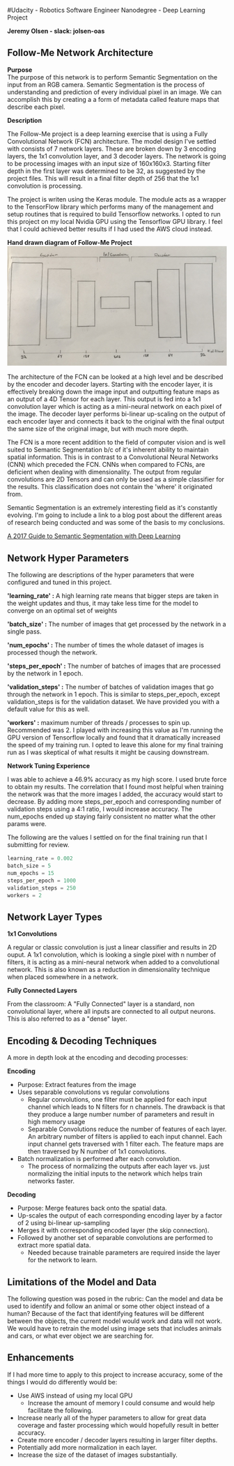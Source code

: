 #Udacity - Robotics Software Engineer Nanodegree - Deep Learning Project

**Jeremy Olsen - slack: jolsen-oas**

[//]: #parameterseferences
[image1]: ./img/hand_drawn_archtecture.jpg

Follow-Me Network Architecture
---

**Purpose**                             
The purpose of this network is to perform Semantic Segmentation on the input from an RGB camera.  Semantic Segmentation is the process of understanding and prediction of every individual pixel in an image.  We can accomplish this by creating a a form of metadata called feature maps that describe each pixel. 

**Description**

The Follow-Me project is a deep learning exercise that is using a Fully Convolutional Network (FCN) architecture.  The model design I've settled with consists of 7 network layers.  These are broken down by 3 encoding layers, the 1x1 convolution layer, and 3 decoder layers.  The network is going to be processing images with an input size of 160x160x3. Starting filter depth in the first layer was determined to be 32, as suggested by the project files.  This will result in a final filter depth of 256 that the 1x1 convolution is processing.

The project is writen using the Keras module. The module acts as a wrapper to the TensorFlow library which performs many of the management and setup routines that is required to build Tensorflow networks.  I opted to run this project on my local Nvidia GPU using the Tensorflow GPU library.  I feel that I could achieved better results if I had used the AWS cloud instead.

**Hand drawn diagram of Follow-Me Project**
![Hand drawn diagram of Follow-Me Project][image1]

The architecture of the FCN can be looked at a high level and be described by the encoder and decoder layers. Starting with the encoder layer, it is effectively breaking down the image input and outputting feature maps as an output of a 4D Tensor for each layer. This output is fed into a 1x1 convolution layer which is acting as a mini-neural network on each pixel of the image. The decoder layer performs bi-linear up-scaling on the output of each encoder layer and connects it back to the original with the final output the same size of the original image, but with much more depth.   

The FCN is a more recent addition to the field of computer vision and is well suited to Semantic Segmentation b/c of it's inherent ability to maintain spatial information.  This is in contrast to a Convolutional Neural Networks (CNN) which preceded the FCN.  CNNs when compared to FCNs, are deficient when dealing with dimensionality. The output from regular convolutions are 2D Tensors and can only be used as a simple classifier for the results.  This classification does not contain the 'where' it originated from.
  
Semantic Segmentation is an extremely interesting field as it's constantly evolving.  I'm going to include a link to a blog post about the different areas of research being conducted and was some of the basis to my conclusions.  

[A 2017 Guide to Semantic Segmentation with Deep Learning](http://blog.qure.ai/notes/semantic-segmentation-deep-learning-review)

Network Hyper Parameters
---
The following are descriptions of the hyper parameters that were configured and tuned in this project.

**'learning_rate' :** A high learning rate means that bigger steps are taken in the weight updates and thus, it may take less time for the model to converge on an optimal set of weights

**'batch_size' :** The number of images that get processed by the network in a single pass.

**'num_epochs' :** The number of times the whole dataset of images is processed though the network.

**'steps_per_epoch' :** The number of batches of images that are processed by the network in 1 epoch.  

**'validation_steps' :** The number of batches of validation images that go through the network in 1 epoch. This is similar to steps_per_epoch, except validation_steps is for the validation dataset. We have provided you with a default value for this as well.

**'workers' :** maximum number of threads / processes to spin up.  Recommended was 2.  I played with increasing this value as I'm running the GPU version of Tensorflow locally and found that it dramatically increased the speed of my training run.  I opted to leave this alone for my final training run as I was skeptical of what results it might be causing downstream.

**Network Tuning Experience**

I was able to achieve a 46.9% accuracy as my high score.  I used brute force to  obtain my results.  The correlation that I found most helpful when training the network was that the more images I added, the accuracy would start to decrease.  By adding more steps_per_epoch and corresponding number of validation steps using a 4:1 ratio, I would increase accuracy.  The num_epochs ended up staying fairly consistent no matter what the other params were.

The following are the values I settled on for the final training run that I submitting for review.

```python             
learning_rate = 0.002 
batch_size = 5        
num_epochs = 15       
steps_per_epoch = 1000
validation_steps = 250
workers = 2           
```

Network Layer Types
---
**1x1 Convolutions**

A regular or classic convolution is just a linear classifier and results in 2D ouput.  A 1x1 convolution, which is looking a single pixel with n number of filters, it is acting as a mini-neural network when added to a convolutional network.  This is also known as a reduction in dimensionality technique when placed somewhere in a network.


**Fully Connected Layers**

From the classroom: A "Fully Connected" layer is a standard, non convolutional layer, where all inputs are connected to all output neurons. This is also referred to as a "dense" layer.

Encoding & Decoding Techniques
---

A more in depth look at the encoding and decoding processes:

**Encoding**

   * Purpose: Extract features from the image
   * Uses separable convolutions vs regular convolutions
     * Regular convolutions, one filter must be applied for each input channel which leads to N filters for n channels.  The drawback is that they produce a large number number of parameters and result in high memory usage
     * Separable Convolutions reduce the number of features of each layer.  An arbitrary number of filters is applied to each input channel.  Each input channel gets traversed with 1 filter each.  The feature maps are then traversed by N number of 1x1 convolutions.
   * Batch normalization is performed after each convolution.
     * The process of normalizing the outputs after each layer vs. just normalizing the initial inputs to the network which helps train networks faster.

**Decoding**

   * Purpose: Merge features back onto the spatial data.
   * Up-scales the output of each corresponding encoding layer by a factor of 2 using bi-linear up-sampling
   * Merges it with corresponding encoded layer (the skip connection).       
   * Followed by another set of separable convolutions are performed to extract more spatial data.
     * Needed because trainable parameters are required inside the layer for the network to learn.


Limitations of the Model and Data
---

The following question was posed in the rubric: Can the model and data be used to identify and follow an animal or some other object instead of a human?  Because of the fact that identifying features will be different between the objects, the current model would work and data will not work.  We would have to retrain the model using image sets that includes animals and cars, or what ever object we are searching for.

Enhancements
---

If I had more time to apply to this project to increase accuracy, some of the things I would do differently would be:

  * Use AWS instead of using my local GPU
    * Increase the amount of memory I could consume and would help facilitate the following.
  * Increase nearly all of the hyper parameters to allow for great data coverage and faster processing which would hopefully result in better accuracy.
  * Create more encoder / decoder layers resulting in larger filter depths.
  * Potentially add more normalization in each layer.
  * Increase the size of the dataset of images substantially.  
  
 